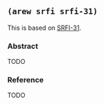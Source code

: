 
## `(arew srfi srfi-31)`

This is based on [SRFI-31](https://srfi.schemers.org/srfi-31/).

### Abstract

TODO

### Reference

TODO
